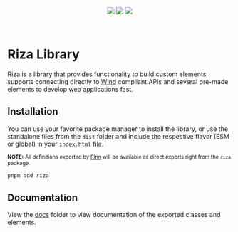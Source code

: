 <p align="center">
	<img src="https://img.shields.io/npm/v/riza?label=version&color=%2300a020&style=flat-square"/>
	<img src="https://img.shields.io/npm/dt/riza?color=%23a000a0&style=flat-square"/>
	<img src="https://img.shields.io/bundlephobia/min/riza/latest?color=%2300a0b0&style=flat-square"/>
</p>

<br/>

# Riza Library

Riza is a library that provides functionality to build custom elements, supports connecting directly to [Wind](https://github.com/rsthn/rose-core/blob/master/Wind.md) compliant APIs and several pre-made elements to develop web applications fast.

## Installation

You can use your favorite package manager to install the library, or use the standalone files from the `dist` folder and include the respective flavor (ESM or global) in your `index.html` file.

<small>**NOTE:** All definitions exported by [Rinn](https://github.com/rsthn/rinn/) will be available as direct exports right from the `riza` package.</small>

```sh
pnpm add riza
```

## Documentation

View the [docs](./docs/README.md) folder to view documentation of the exported classes and elements.
